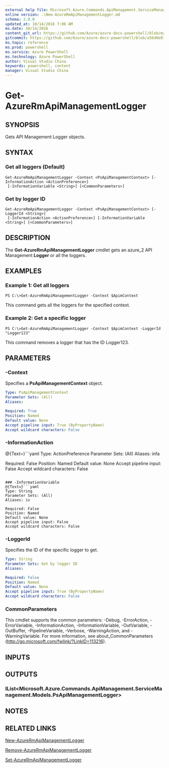 ```yaml
---
external help file: Microsoft.Azure.Commands.ApiManagement.ServiceManagement.dll-Help.xml
online version: .\New-AzureRmApiManagementLogger.md
schema: 2.0.0
updated_at: 10/14/2016 7:06 AM
ms.date: 10/14/2016
content_git_url: https://github.com/Azure/azure-docs-powershell/blob/master/azureps-cmdlets-docs/ResourceManager/Microsoft.Azure.Commands.ApiManagement.ServiceManagement/v1.0/CmdletMDs/Get-AzureRmApiManagementLogger.md
gitcommit: https://github.com/Azure/azure-docs-powershell/blob/a56d0e01e65c2c33aa2af13dd29addc94ead6e88/azureps-cmdlets-docs/ResourceManager/Microsoft.Azure.Commands.ApiManagement.ServiceManagement/v1.0/CmdletMDs/Get-AzureRmApiManagementLogger.md
ms.topic: reference
ms.prod: powershell
ms.service: Azure PowerShell
ms.technology: Azure PowerShell
author: Visual Studio China
keywords: powershell, content
manager: Visual Studio China
---
```


# Get-AzureRmApiManagementLogger

## SYNOPSIS
Gets API Management Logger objects.

## SYNTAX

### Get all loggers (Default)
```
Get-AzureRmApiManagementLogger -Context <PsApiManagementContext> [-InformationAction <ActionPreference>]
 [-InformationVariable <String>] [<CommonParameters>]
```

### Get by logger ID
```
Get-AzureRmApiManagementLogger -Context <PsApiManagementContext> [-LoggerId <String>]
 [-InformationAction <ActionPreference>] [-InformationVariable <String>] [<CommonParameters>]
```

## DESCRIPTION
The **Get-AzureRmApiManagementLogger** cmdlet gets an azure_2 API Management **Logger** or all the loggers.

## EXAMPLES

### Example 1: Get all loggers
```
PS C:\>Get-AzureRmApiManagementLogger -Context $ApimContext
```

This command gets all the loggers for the specified context.

### Example 2: Get a specific logger
```
PS C:\>Get-AzureRmApiManagementLogger -Context $ApimContext -LoggerId "Logger123"
```

This command removes a logger that has the ID Logger123.

## PARAMETERS

### -Context
Specifies a **PsApiManagementContext** object.

```yaml
Type: PsApiManagementContext
Parameter Sets: (All)
Aliases: 

Required: True
Position: Named
Default value: None
Accept pipeline input: True (ByPropertyName)
Accept wildcard characters: False
```

### -InformationAction
@{Text=}```yaml
Type: ActionPreference
Parameter Sets: (All)
Aliases: infa

Required: False
Position: Named
Default value: None
Accept pipeline input: False
Accept wildcard characters: False
```

### -InformationVariable
@{Text=}```yaml
Type: String
Parameter Sets: (All)
Aliases: iv

Required: False
Position: Named
Default value: None
Accept pipeline input: False
Accept wildcard characters: False
```

### -LoggerId
Specifies the ID of the specific logger to get.

```yaml
Type: String
Parameter Sets: Get by logger ID
Aliases: 

Required: False
Position: Named
Default value: None
Accept pipeline input: True (ByPropertyName)
Accept wildcard characters: False
```

### CommonParameters
This cmdlet supports the common parameters: -Debug, -ErrorAction, -ErrorVariable, -InformationAction, -InformationVariable, -OutVariable, -OutBuffer, -PipelineVariable, -Verbose, -WarningAction, and -WarningVariable. For more information, see about_CommonParameters (http://go.microsoft.com/fwlink/?LinkID=113216).

## INPUTS

## OUTPUTS

### IList<Microsoft.Azure.Commands.ApiManagement.ServiceManagement.Models.PsApiManagementLogger>

## NOTES

## RELATED LINKS

[New-AzureRmApiManagementLogger](.\New-AzureRmApiManagementLogger.md)

[Remove-AzureRmApiManagementLogger](.\Remove-AzureRmApiManagementLogger.md)

[Set-AzureRmApiManagementLogger](.\Set-AzureRmApiManagementLogger.md)

